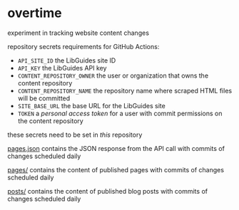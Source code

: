 # overtime

experiment in tracking website content changes

repository secrets requirements for GitHub Actions:

- `API_SITE_ID` the LibGuides site ID
- `API_KEY` the LibGuides API key
- `CONTENT_REPOSITORY_OWNER` the user or organization that owns the content repository
- `CONTENT_REPOSITORY_NAME` the repository name where scraped HTML files will be committed
- `SITE_BASE_URL` the base URL for the LibGuides site
- `TOKEN` a _personal access token_ for a user with commit permissions on the content repository

these secrets need to be set in _this_ repository

[pages.json](https://github.com/caltechlibrary/overtime/blob/main/pages.json) contains the JSON response from the API call with commits of changes scheduled daily

[pages/](https://github.com/caltechlibrary/overtime/tree/main/pages) contains the content of published pages with commits of changes scheduled daily

[posts/](https://github.com/caltechlibrary/overtime/tree/main/posts) contains the content of published blog posts with commits of changes scheduled daily

